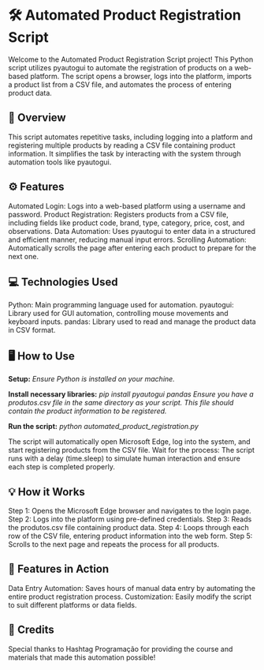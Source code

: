 # 🛠 Automated Product Registration Script
Welcome to the Automated Product Registration Script project! This Python script utilizes pyautogui to automate the registration of products on a web-based platform. The script opens a browser, logs into the platform, imports a product list from a CSV file, and automates the process of entering product data.

## 🧐 Overview
This script automates repetitive tasks, including logging into a platform and registering multiple products by reading a CSV file containing product information. It simplifies the task by interacting with the system through automation tools like pyautogui.

## ⚙️ Features
Automated Login: Logs into a web-based platform using a username and password.
Product Registration: Registers products from a CSV file, including fields like product code, brand, type, category, price, cost, and observations.
Data Automation: Uses pyautogui to enter data in a structured and efficient manner, reducing manual input errors.
Scrolling Automation: Automatically scrolls the page after entering each product to prepare for the next one.

## 💻 Technologies Used
Python: Main programming language used for automation.
pyautogui: Library used for GUI automation, controlling mouse movements and keyboard inputs.
pandas: Library used to read and manage the product data in CSV format.

## 🖥 How to Use
**Setup:**
_Ensure Python is installed on your machine._

**Install necessary libraries:**
_pip install pyautogui pandas_
_Ensure you have a produtos.csv file in the same directory as your script. This file should contain the product information to be registered._

**Run the script:**
_python automated_product_registration.py_

The script will automatically open Microsoft Edge, log into the system, and start registering products from the CSV file.
Wait for the process:
The script runs with a delay (time.sleep) to simulate human interaction and ensure each step is completed properly.

## 💡 How it Works
Step 1: Opens the Microsoft Edge browser and navigates to the login page.
Step 2: Logs into the platform using pre-defined credentials.
Step 3: Reads the produtos.csv file containing product data.
Step 4: Loops through each row of the CSV file, entering product information into the web form.
Step 5: Scrolls to the next page and repeats the process for all products.

## 📐 Features in Action
Data Entry Automation: Saves hours of manual data entry by automating the entire product registration process.
Customization: Easily modify the script to suit different platforms or data fields.

## 💌 Credits
Special thanks to Hashtag Programação for providing the course and materials that made this automation possible!

